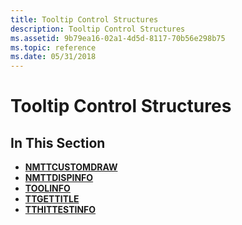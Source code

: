 ```yaml
---
title: Tooltip Control Structures
description: Tooltip Control Structures
ms.assetid: 9b79ea16-02a1-4d5d-8117-70b56e298b75
ms.topic: reference
ms.date: 05/31/2018
---
```


# Tooltip Control Structures

## In This Section

-   [**NMTTCUSTOMDRAW**](/windows/win32/api/commctrl/ns-commctrl-nmttcustomdraw)
-   [**NMTTDISPINFO**](/windows/win32/api/commctrl/ns-commctrl-nmttdispinfoa)
-   [**TOOLINFO**](/windows/win32/api/commctrl/ns-commctrl-tttoolinfoa)
-   [**TTGETTITLE**](/windows/desktop/api/Commctrl/ns-commctrl-ttgettitle)
-   [**TTHITTESTINFO**](/windows/win32/api/commctrl/ns-commctrl-tthittestinfoa)

 

 




